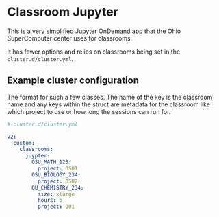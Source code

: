 # Classroom Jupyter

This is a very simplified Jupyter OnDemand app that the
Ohio SuperComputer center uses for classrooms.

It has fewer options and relies on classrooms being set in the
`cluster.d/cluster.yml`. 

## Example cluster configuration

The format for such a few classes.  The name of the key is the classroom name
and any keys within the struct are metadata for the classroom like which project
to use or how long the sessions can run for.

```yaml
# cluster.d/cluster.yml

v2:
  custom:
    classrooms:
      juypter:
        OSU_MATH_123:
          project: OSU1
        OSU_BIOLOGY_234:
          project: OSU2
        OU_CHEMISTRY_234:
          size: xlarge
          hours: 6
          project: OU1
```
